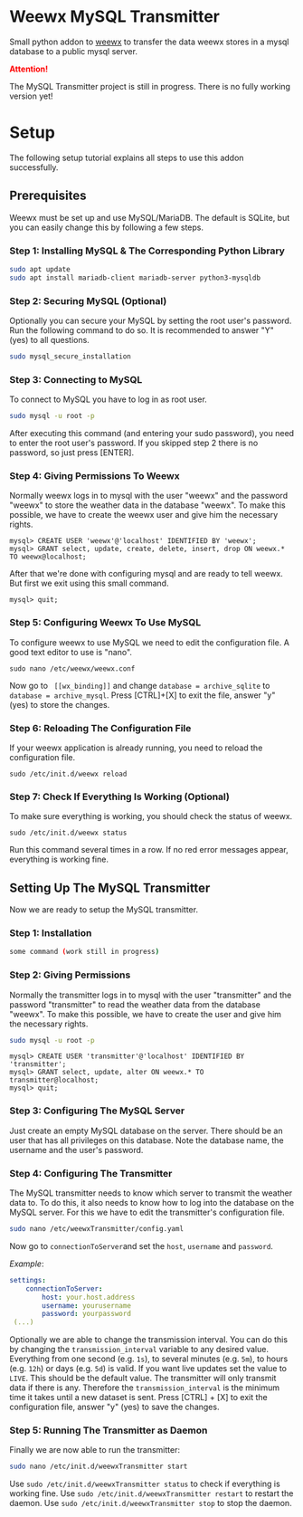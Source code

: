 # Weewx MySQL Transmitter
Small python addon to [weewx](https://github.com/weewx/weewx) to transfer the data weewx stores in a mysql database to a public mysql server. 

<span style="color:red">**Attention!**</span>

The MySQL Transmitter project is still in progress. There is no fully working version yet!

# Setup

The following setup tutorial explains all steps to use this addon successfully.

## Prerequisites

Weewx must be set up and use MySQL/MariaDB. The default is SQLite, but you can easily change this by following a few steps. 
### Step 1: Installing MySQL & The Corresponding Python Library
```bash
sudo apt update
sudo apt install mariadb-client mariadb-server python3-mysqldb
```
### Step 2: Securing MySQL (Optional)
Optionally you can secure your MySQL by setting the root user's password.
Run the following command to do so. It is recommended to answer "Y" (yes) to all questions.

```bash
sudo mysql_secure_installation
```
### Step 3: Connecting to MySQL
To connect to MySQL you have to log in as root user.

```bash
sudo mysql -u root -p
```
After executing this command (and entering your sudo password), you need to enter the root user's password. If you skipped step 2 there is no password, so just press [ENTER].
### Step 4: Giving Permissions To Weewx
Normally weewx logs in to mysql with the user "weewx" and the password "weewx" to store the weather data in the database "weewx". To make this possible, we have to create the weewx user and give him the necessary rights.
```mysql
mysql> CREATE USER 'weewx'@'localhost' IDENTIFIED BY 'weewx';
mysql> GRANT select, update, create, delete, insert, drop ON weewx.* TO weewx@localhost;
```
After that we're done with configuring mysql and are ready to tell weewx. But first we exit using this small command.

```mysql
mysql> quit;
```
### Step 5: Configuring Weewx To Use MySQL
To configure weewx to use MySQL we need to edit the configuration file. A good text editor to use is "nano".

```mysql
sudo nano /etc/weewx/weewx.conf
```

Now go to ` [[wx_binding]]` and change `database = archive_sqlite` to `database = archive_mysql`. Press [CTRL]+[X] to exit the file, answer "y" (yes) to store the changes.
### Step 6: Reloading The Configuration File
If your weewx application is already running, you need to reload the configuration file.

```mysql
sudo /etc/init.d/weewx reload
```
### Step 7: Check If Everything Is Working (Optional)
To make sure everything is working, you should check the status of weewx.

```mysql
sudo /etc/init.d/weewx status
```
Run this command several times in a row. If no red error messages appear, everything is working fine.

## Setting Up The MySQL Transmitter
Now we are ready to setup the MySQL transmitter.
### Step 1: Installation
```bash
some command (work still in progress)
```

### Step 2: Giving Permissions

Normally the  transmitter logs in to mysql with the user "transmitter" and the password "transmitter" to read the weather data from the database "weewx". To make this possible, we have to create the user and give him the necessary rights. 

```bash
sudo mysql -u root -p
```

```mysql
mysql> CREATE USER 'transmitter'@'localhost' IDENTIFIED BY 'transmitter';
mysql> GRANT select, update, alter ON weewx.* TO transmitter@localhost;
mysql> quit;
```

### Step 3: Configuring The MySQL Server

Just create an empty MySQL database on the server.  There should be an user that has all privileges on this database. Note the database name, the username and the user's password.

### Step 4: Configuring The Transmitter

The MySQL transmitter needs to know which server to transmit the weather data to. To do this, it also needs to know how to log into the database on the MySQL server. For this we have to edit the transmitter's configuration file.

```bash
sudo nano /etc/weewxTransmitter/config.yaml
```

Now go to `connectionToServer`and set the `host`, `username` and `password`.

*Example*:

```yaml
settings:
    connectionToServer:
        host: your.host.address
        username: yourusername
        password: yourpassword
 (...)
```
Optionally we are able to change the transmission interval.
You can do this by changing the `transmission_interval` variable to any desired value. Everything from one second (e.g. `1s`), to several minutes (e.g. `5m`), to hours (e.g. `12h`) or days (e.g. `5d`) is valid. If you want live updates set the value to `LIVE`. This should be the default value. The transmitter will only transmit data if there is any. Therefore the `transmission_interval` is the minimum time it takes until a new dataset is sent.
Press [CTRL] + [X] to exit the configuration file, answer "y" (yes) to save the changes.

### Step 5: Running The Transmitter as Daemon
Finally we are now able to run the transmitter:
```bash
sudo nano /etc/init.d/weewxTransmitter start
```
Use `sudo /etc/init.d/weewxTransmitter status` to check if everything is working fine.
Use `sudo /etc/init.d/weewxTransmitter restart` to restart the daemon.
Use `sudo /etc/init.d/weewxTransmitter stop` to stop the daemon.
